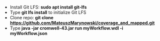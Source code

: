 - Install Git LFS: **sudo apt install git-lfs**
- Type **git lfs install** to initialize Git LFS
- Clone repo: **git clone https://github.com/MateuszMarynowski/coverage_and_mapped.git**
- Type **java -jar cromwell-43.jar run myWorkflow.wdl -i myWorkflow.json**
